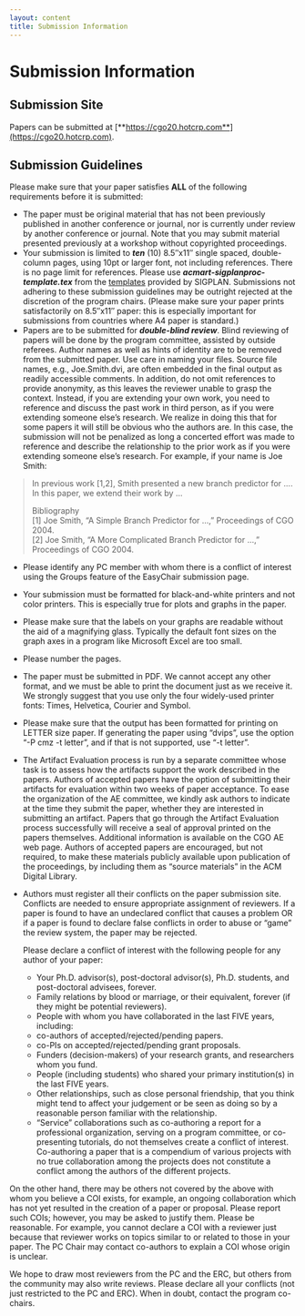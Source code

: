 ```yaml
---
layout: content
title: Submission Information
---
```


# Submission Information
## Submission Site
Papers can be submitted at [**https://cgo20.hotcrp.com**](https://cgo20.hotcrp.com).

## Submission Guidelines
Please make sure that your paper satisfies **ALL** of the following requirements before it is submitted:

* The paper must be original material that has not been previously published in another conference or journal, nor is currently under review by another conference or journal. Note that you may submit material presented previously at a workshop without copyrighted proceedings.
* Your submission is limited to ***ten*** (10) 8.5″x11″ single spaced, double-column pages, using 10pt or larger font, not including references. There is no page limit for references. Please use ***acmart-sigplanproc-template.tex*** from the [templates](http://www.sigplan.org/authorInformation.htm) provided by SIGPLAN. Submissions not adhering to these submission guidelines may be outright rejected at the discretion of the program chairs. (Please make sure your paper prints satisfactorily on 8.5″x11″ paper: this is especially important for submissions from countries where A4 paper is standard.)
* Papers are to be submitted for ***double-blind review***. Blind reviewing of papers will be done by the program committee, assisted by outside referees. Author names as well as hints of identity are to be removed from the submitted paper. Use care in naming your files. Source file names, e.g., Joe.Smith.dvi, are often embedded in the final output as readily accessible comments. In addition, do not omit references to provide anonymity, as this leaves the reviewer unable to grasp the context. Instead, if you are extending your own work, you need to reference and discuss the past work in third person, as if you were extending someone else’s research. We realize in doing this that for some papers it will still be obvious who the authors are. In this case, the submission will not be penalized as long a concerted effort was made to reference and describe the relationship to the prior work as if you were extending someone else’s research. For example, if your name is Joe Smith:

>
> In previous work [1,2], Smith presented a new branch predictor for .... In this paper, we extend their work by ...
>
> Bibliography<br/>
> [1] Joe Smith, “A Simple Branch Predictor for ...,” Proceedings of CGO 2004.<br/>
> [2] Joe Smith, “A More Complicated Branch Predictor for ...,” Proceedings of CGO 2004.
>

* Please identify any PC member with whom there is a conflict of interest using the Groups feature of the EasyChair submission page.
* Your submission must be formatted for black-and-white printers and not color printers. This is especially true for plots and graphs in the paper.
* Please make sure that the labels on your graphs are readable without the aid of a magnifying glass. Typically the default font sizes on the graph axes in a program like Microsoft Excel are too small.
* Please number the pages.
* The paper must be submitted in PDF. We cannot accept any other format, and we must be able to print the document just as we receive it. We strongly suggest that you use only the four widely-used printer fonts: Times, Helvetica, Courier and Symbol.
* Please make sure that the output has been formatted for printing on LETTER size paper. If generating the paper using “dvips”, use the option “-P cmz -t letter”, and if that is not supported, use “-t letter”.
* The Artifact Evaluation process is run by a separate committee whose task is to assess how the artifacts support the work described in the papers. Authors of accepted papers have the option of submitting their artifacts for evaluation within two weeks of paper acceptance. To ease the organization of the AE committee, we kindly ask authors to indicate at the time they submit the paper, whether they are interested in submitting an artifact. Papers that go through the Artifact Evaluation process successfully will receive a seal of approval printed on the papers themselves. Additional information is available on the CGO AE web page. Authors of accepted papers are encouraged, but not required, to make these materials publicly available upon publication of the proceedings, by including them as “source materials” in the ACM Digital Library.
* Authors must register all their conflicts on the paper submission site. Conflicts are needed to ensure appropriate assignment of reviewers. If a paper is found to have an undeclared conflict that causes a problem OR if a paper is found to declare false conflicts in order to abuse or “game” the review system, the paper may be rejected.

	Please declare a conflict of interest with the following people for any author of your paper:
	- Your Ph.D. advisor(s), post-doctoral advisor(s), Ph.D. students, and post-doctoral advisees, forever.
	- Family relations by blood or marriage, or their equivalent, forever (if they might be potential reviewers).
	- People with whom you have collaborated in the last FIVE years, including:
	- co-authors of accepted/rejected/pending papers.
	- co-PIs on accepted/rejected/pending grant proposals.
	- Funders (decision-makers) of your research grants, and researchers whom you fund.
	- People (including students) who shared your primary institution(s) in the last FIVE years.
	- Other relationships, such as close personal friendship, that you think might tend to affect your judgement or be seen as doing so by a reasonable person familiar with the relationship.
	- “Service” collaborations such as co-authoring a report for a professional organization, serving on a program committee, or co-presenting tutorials, do not themselves create a conflict of interest. Co-authoring a paper that is a compendium of various projects with no true collaboration among the projects does not constitute a conflict among the authors of the different projects.

On the other hand, there may be others not covered by the above with whom you believe a COI exists, for example, an ongoing collaboration which has not yet resulted in the creation of a paper or proposal. Please report such COIs; however, you may be asked to justify them. Please be reasonable. For example, you cannot declare a COI with a reviewer just because that reviewer works on topics similar to or related to those in your paper. The PC Chair may contact co-authors to explain a COI whose origin is unclear.

We hope to draw most reviewers from the PC and the ERC, but others from the community may also write reviews. Please declare all your conflicts (not just restricted to the PC and ERC). When in doubt, contact the program co-chairs.
